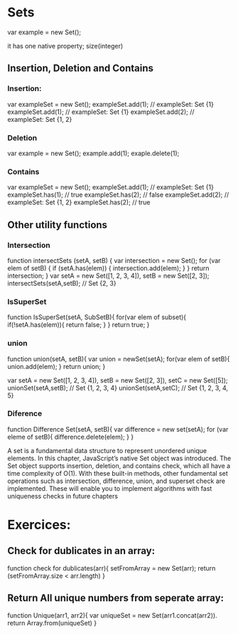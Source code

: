# Sets

var example = new Set();

it has one native property; size(integer)

## Insertion, Deletion and Contains

### Insertion: 

var exampleSet = new Set();
  exampleSet.add(1); // exampleSet: Set {1}
  exampleSet.add(1); // exampleSet: Set {1}
  exampleSet.add(2); // exampleSet: Set {1, 2}

### Deletion

var example = new Set();
example.add(1);
exaple.delete(1);

### Contains

var exampleSet = new Set();
  exampleSet.add(1); // exampleSet: Set {1}
  exampleSet.has(1); // true
  exampleSet.has(2); // false
  exampleSet.add(2); // exampleSet: Set {1, 2}
  exampleSet.has(2); // true

## Other utility functions

### Intersection

function intersectSets (setA, setB) {
   var intersection = new Set();
   for (var elem of setB) {
   if (setA.has(elem)) {
   intersection.add(elem);
   }
   }
   return intersection;
   }
   var setA = new Set([1, 2, 3, 4]),
   setB = new Set([2, 3]);
   intersectSets(setA,setB); // Set {2, 3}

### IsSuperSet

function IsSuperSet(setA, SubSetB){
  for(var elem of subset){
    if(!setA.has(elem)){
      return false;
    }
  }
  return true;
}

### union

function union(setA, setB){
  var union = newSet(setA);
  for(var elem of setB){
    union.add(elem);
  }
  return union;
}

var setA = new Set([1, 2, 3, 4]),
 setB = new Set([2, 3]),
 setC = new Set([5]);
 unionSet(setA,setB); // Set {1, 2, 3, 4}
 unionSet(setA,setC); // Set {1, 2, 3, 4, 5}
 

### Diference

function Difference Set(setA, setB){
  var difference = new set(setA);
  for (var eleme of setB){
    difference.delete(elem);
  }
}

A set is a fundamental data structure to represent unordered unique elements. In this 
chapter, JavaScript’s native Set object was introduced. The Set object supports insertion, 
deletion, and contains check, which all have a time complexity of O(1). With these built-in methods, other fundamental set operations such as intersection, difference, union, 
and superset check are implemented. These will enable you to implement algorithms 
with fast uniqueness checks in future chapters


# Exercices:

## Check for dublicates in an array:

function check for dublicates(arr){
  setFromArray = new Set(arr);
  return (setFromArray.size < arr.length)
}

## Return All unique numbers from seperate array:

function Unique(arr1, arr2){
  var uniqueSet = new Set(arr1.concat(arr2)).
  return Array.from(uniqueSet)
}


